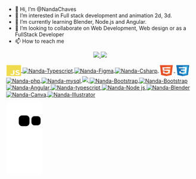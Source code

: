 - 👋 Hi, I’m @NandaChaves
- 👀 I’m interested in Full stack development and animation 2d, 3d.
- 🌱 I’m currently learning Blender, Node.js and Angular.
- 💞️ I’m looking to collaborate on Web Development, Web design or as a FullStack Developer
- 📫 How to reach me 

<!---
NandaChaves/NandaChaves is a ✨ special ✨ repository because its `README.md` (this file) appears on your GitHub profile.
You can click the Preview link to take a look at your changes.
--->
<div align="center">
  <a href="https://github.com/NandaChaves">
  <img height="180em" src="https://github-readme-stats.vercel.app/api?username=NandaChaves&show_icons=true&theme=monokai&include_all_commits=true&count_private=true"/>
  <img height="180em" src="https://github-readme-stats.vercel.app/api/top-langs/?username=NandaChaves&layout=compact&langs_count=7&theme=bear"/>
</div>

<div style="display: inline_block"><br>
  <img align="center" alt="NandaJs" height="30" width="40" src="https://raw.githubusercontent.com/devicons/devicon/master/icons/javascript/javascript-plain.svg">
  <img align="center" alt="Nanda-Typescript" height="30" width="40" src="https://cdn.jsdelivr.net/gh/devicons/devicon@latest/icons/typescript/typescript-original.svg" />
  <img align="center" alt="Nanda-Figma" height="30" width="40" src="https://cdn.jsdelivr.net/gh/devicons/devicon@latest/icons/figma/figma-original.svg" />
  <img align="center" alt="Nanda-Csharp" height="30" width="40"src="https://cdn.jsdelivr.net/gh/devicons/devicon/icons/csharp/csharp-original.svg"/>
  <img align="center" alt="Nanda-HTML" height="30" width="40" src="https://raw.githubusercontent.com/devicons/devicon/master/icons/html5/html5-original.svg">
  <img align="center" alt="Nanda-CSS" height="30" width="40" src="https://raw.githubusercontent.com/devicons/devicon/master/icons/css3/css3-original.svg">
  <!--img align="center" alt="Nanda-Flask" height="30" width="40"  style="rgb(37, 150, 190)" src="https://cdn.jsdelivr.net/gh/devicons/devicon/icons/flask/flask-original.svg"-->
  <!--img align="center" alt="Nanda-Python" height="30" width="40" src="https://raw.githubusercontent.com/devicons/devicon/master/icons/python/python-original.svg"-->
  <img align="center" alt="Nanda-php" height="30" width="40" src="https://cdn.jsdelivr.net/gh/devicons/devicon/icons/php/php-original.svg">
  <img align="center" alt="Nanda-mysql" height="30" width="40" src="https://cdn.jsdelivr.net/gh/devicons/devicon/icons/mysql/mysql-original-wordmark.svg">
  <img align="center height="30" width="40" src="https://cdn.jsdelivr.net/gh/devicons/devicon@latest/icons/microsoftsqlserver/microsoftsqlserver-original-wordmark.svg" />
  <!--img align="center" alt="Nanda-Java" height="30" width="40" src="https://cdn.jsdelivr.net/gh/devicons/devicon/icons/java/java-original-wordmark.svg"-->
  <img align="center" alt="Nanda-Bootstrap" height="30" width="40" src="https://cdn.jsdelivr.net/gh/devicons/devicon/icons/bootstrap/bootstrap-original.svg">
  <img align="center" alt="Nanda-Bootstrap" height="30" width="40" src="https://cdn.jsdelivr.net/gh/devicons/devicon/icons/react/react-original.svg">
  <img align="center" alt="Nanda-Angular" height="30" width="40" src="https://cdn.jsdelivr.net/gh/devicons/devicon/icons/angularjs/angularjs-original.svg">
  <img align="center" alt="Nanda-typescript" height="30" width="40" src="https://cdn.jsdelivr.net/gh/devicons/devicon/icons/typescript/typescript-original.svg">
  <img align="center" alt="Nanda-Node js" height="30" width="40" src="https://devicon-website.vercel.app/api/nodejs/original.svg">
  <img align="center" alt="Nanda-Blender" height="30" width="40" src="https://devicon-website.vercel.app/api/blender/original.svg">
  <img align="center" alt="Nanda-Canva" height="30" width="40" src="https://cdn.jsdelivr.net/gh/devicons/devicon/icons/canva/canva-original.svg">
  <img align="center" alt="Nanda-Illustrator" height="30" width="40" src="https://cdn.jsdelivr.net/gh/devicons/devicon/icons/illustrator/illustrator-line.svg">
</div>

![Generate Snake](https://github.com/NandaChaves/NandaChaves/blob/output/github-contribution-grid-snake.svg)

  
